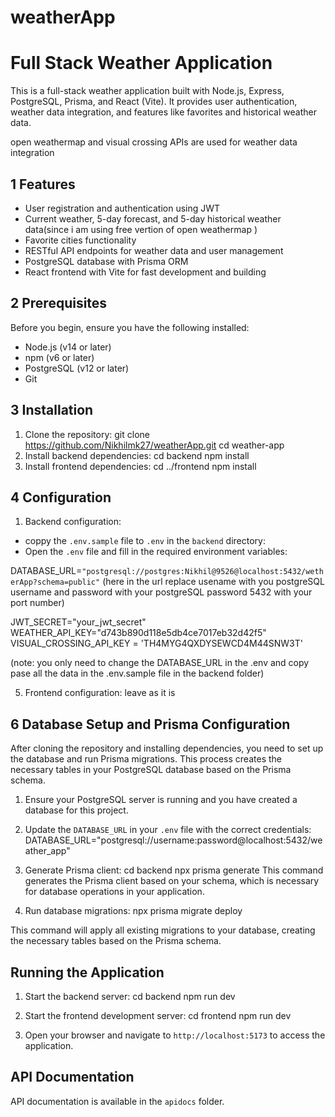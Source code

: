 # weatherApp

# Full Stack Weather Application

This is a full-stack weather application built with Node.js, Express, PostgreSQL, Prisma, and React (Vite). It provides user authentication, weather data integration, and features like favorites and historical weather data.

open weathermap and visual crossing APIs are used for weather data integration

## 1 Features

- User registration and authentication using JWT
- Current weather, 5-day forecast, and 5-day historical weather data(since i am using free vertion of open weathermap )
- Favorite cities functionality
- RESTful API endpoints for weather data and user management
- PostgreSQL database with Prisma ORM
- React frontend with Vite for fast development and building

## 2 Prerequisites

Before you begin, ensure you have the following installed:

- Node.js (v14 or later)
- npm (v6 or later)
- PostgreSQL (v12 or later)
- Git

## 3 Installation

1. Clone the repository:
   git clone https://github.com/Nikhilmk27/weatherApp.git
   cd weather-app
2. Install backend dependencies:
   cd backend
   npm install
3. Install frontend dependencies:
   cd ../frontend
   npm install

## 4 Configuration

1. Backend configuration:

- coppy the `.env.sample` file to `.env` in the `backend` directory:
- Open the `.env` file and fill in the required environment variables:

DATABASE_URL=`"postgresql://postgres:Nikhil@9526@localhost:5432/wetherApp?schema=public"`
(here in the url replace usename with you postgreSQL username and password with your postgreSQL password 5432 with your port number)

JWT_SECRET="your_jwt_secret"
WEATHER_API_KEY="d743b890d118e5db4ce7017eb32d42f5"
VISUAL_CROSSING_API_KEY = 'TH4MYG4QXDYSEWCD4M44SNW3T'

(note: you only need to change the DATABASE_URL in the .env and copy pase all the data in the .env.sample file in the backend folder)

5. Frontend configuration:
   leave as it is

## 6 Database Setup and Prisma Configuration

After cloning the repository and installing dependencies, you need to set up the database and run Prisma migrations. This process creates the necessary tables in your PostgreSQL database based on the Prisma schema.

1. Ensure your PostgreSQL server is running and you have created a database for this project.

2. Update the `DATABASE_URL` in your `.env` file with the correct credentials:
   DATABASE_URL="postgresql://username:password@localhost:5432/weather_app"

3. Generate Prisma client:
   cd backend
   npx prisma generate
   This command generates the Prisma client based on your schema, which is necessary for database operations in your application.

4. Run database migrations:
   npx prisma migrate deploy

This command will apply all existing migrations to your database, creating the necessary tables based on the Prisma schema.

## Running the Application

1. Start the backend server:
   cd backend
   npm run dev
2. Start the frontend development server:
   cd frontend
   npm run dev

3. Open your browser and navigate to `http://localhost:5173` to access the application.

## API Documentation

API documentation is available in the `apidocs` folder.
